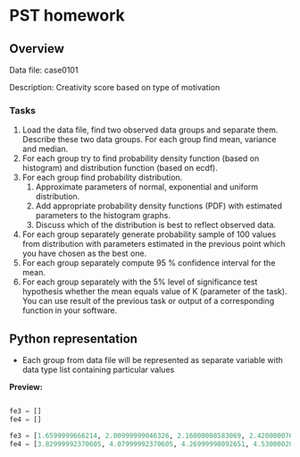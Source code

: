 # PST homework #

## Overview ##

Data file: case0101

Description: Creativity score based on type of motivation

### Tasks ###

1. Load the data file, find two observed data groups and separate them. Describe these two data groups. For each group find mean, variance and median.
2. For each group try to find probability density function (based on histogram) and distribution function (based on ecdf).
3. For each group find probability distribution.
   1. Approximate parameters of normal, exponential and uniform distribution.
   2. Add appropriate probability density functions (PDF) with estimated parameters to the histogram graphs.
   3. Discuss which of the distribution is best to reflect observed data.
4. For each group separately generate probability sample of 100 values from distribution with parameters estimated in the previous point which you have chosen as the best one.
5. For each group separately compute 95 % confidence interval for the mean.
6. For each group separately with the 5% level of significance test hypothesis whether the mean equals value of K (parameter of the task). You can use result of the previous task or output of a corresponding function in your software.

## Python representation ##

* Each group from data file will be represented as separate variable with data type list containing particular values

**Preview:**

``` python

fe3 = []
fe4 = []

fe3 = [1.6599999666214, 2.00999999046326, 2.16000008583069, 2.42000007629395]
fe4 = [3.82999992370605, 4.07999992370605, 4.26999998092651, 4.53000020980835]

```
